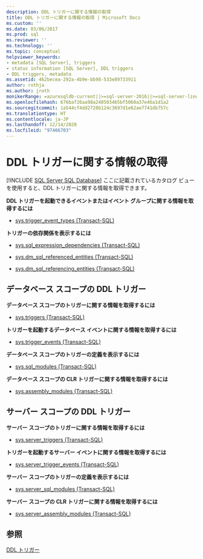 ```yaml
---
description: DDL トリガーに関する情報の取得
title: DDL トリガーに関する情報の取得 | Microsoft Docs
ms.custom: ''
ms.date: 03/06/2017
ms.prod: sql
ms.reviewer: ''
ms.technology: ''
ms.topic: conceptual
helpviewer_keywords:
- metadata [SQL Server], triggers
- status information [SQL Server], DDL triggers
- DDL triggers, metadata
ms.assetid: 462becea-292a-4b9e-bb98-533e89733911
author: rothja
ms.author: jroth
monikerRange: =azuresqldb-current||>=sql-server-2016||>=sql-server-linux-2017||=azuresqldb-mi-current
ms.openlocfilehash: 676baf26aa98a240503465bf5060a37e46a1d1a2
ms.sourcegitcommit: 1a544cf4dd2720b124c3697d1e62ae7741db757c
ms.translationtype: HT
ms.contentlocale: ja-JP
ms.lasthandoff: 12/14/2020
ms.locfileid: "97466703"
---
```

# <a name="get-information-about-ddl-triggers"></a>DDL トリガーに関する情報の取得
[!INCLUDE [SQL Server SQL Database](../../includes/applies-to-version/sql-asdb.md)]
  ここに記載されているカタログ ビューを使用すると、DDL トリガーに関する情報を取得できます。  
  
 **DDL トリガーを起動できるイベントまたはイベント グループに関する情報を取得するには**  
  
-   [sys.trigger_event_types &#40;Transact-SQL&#41;](../../relational-databases/system-catalog-views/sys-trigger-event-types-transact-sql.md)  
  
 **トリガーの依存関係を表示するには**  
  
-   [sys.sql_expression_dependencies &#40;Transact-SQL&#41;](../../relational-databases/system-catalog-views/sys-sql-expression-dependencies-transact-sql.md)  
  
-   [sys.dm_sql_referenced_entities &#40;Transact-SQL&#41;](../../relational-databases/system-dynamic-management-views/sys-dm-sql-referenced-entities-transact-sql.md)  
  
-   [sys.dm_sql_referencing_entities &#40;Transact-SQL&#41;](../../relational-databases/system-dynamic-management-views/sys-dm-sql-referencing-entities-transact-sql.md)  
  
## <a name="database-scoped-ddl-triggers"></a>データベース スコープの DDL トリガー  
 **データベース スコープのトリガーに関する情報を取得するには**  
  
-   [sys.triggers &#40;Transact-SQL&#41;](../../relational-databases/system-catalog-views/sys-triggers-transact-sql.md)  
  
 **トリガーを起動するデータベース イベントに関する情報を取得するには**  
  
-   [sys.trigger_events &#40;Transact-SQL&#41;](../../relational-databases/system-catalog-views/sys-trigger-events-transact-sql.md)  
  
 **データベース スコープのトリガーの定義を表示するには**  
  
-   [sys.sql_modules &#40;Transact-SQL&#41;](../../relational-databases/system-catalog-views/sys-sql-modules-transact-sql.md)  
  
 **データベース スコープの CLR トリガーに関する情報を取得するには**  
  
-   [sys.assembly_modules &#40;Transact-SQL&#41;](../../relational-databases/system-catalog-views/sys-assembly-modules-transact-sql.md)  
  
## <a name="server-scoped-ddl-triggers"></a>サーバー スコープの DDL トリガー  
 **サーバー スコープのトリガーに関する情報を取得するには**  
  
-   [sys.server_triggers &#40;Transact-SQL&#41;](../../relational-databases/system-catalog-views/sys-server-triggers-transact-sql.md)  
  
 **トリガーを起動するサーバー イベントに関する情報を取得するには**  
  
-   [sys.server_trigger_events &#40;Transact-SQL&#41;](../../relational-databases/system-catalog-views/sys-server-trigger-events-transact-sql.md)  
  
 **サーバー スコープのトリガーの定義を表示するには**  
  
-   [sys.server_sql_modules &#40;Transact-SQL&#41;](../../relational-databases/system-catalog-views/sys-server-sql-modules-transact-sql.md)  
  
 **サーバー スコープの CLR トリガーに関する情報を取得するには**  
  
-   [sys.server_assembly_modules &#40;Transact-SQL&#41;](../../relational-databases/system-catalog-views/sys-server-assembly-modules-transact-sql.md)  
  
## <a name="see-also"></a>参照  
 [DDL トリガー](../../relational-databases/triggers/ddl-triggers.md)  
  
  
